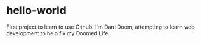 # hello-world
First project to learn to use Github.
I'm Dani Doom, attempting to learn web development to help fix my Doomed Life.
